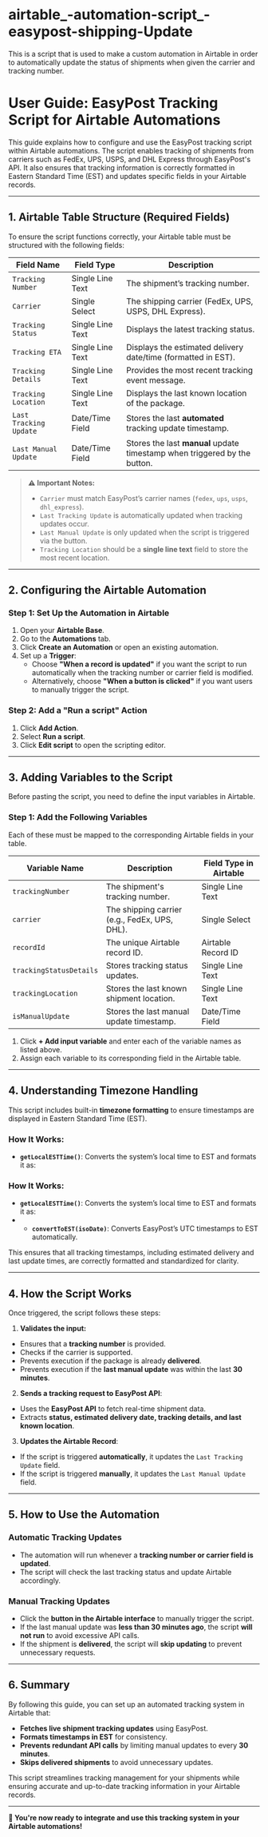 # airtable_-automation-script_-easypost-shipping-Update
This is a script that is used to make a custom automation in Airtable in order to automatically update the status of shipments when given the carrier and tracking number. 
# **User Guide: EasyPost Tracking Script for Airtable Automations**

This guide explains how to configure and use the EasyPost tracking script within Airtable automations. The script enables tracking of shipments from carriers such as FedEx, UPS, USPS, and DHL Express through EasyPost's API. It also ensures that tracking information is correctly formatted in Eastern Standard Time (EST) and updates specific fields in your Airtable records.

---

## **1. Airtable Table Structure (Required Fields)**

To ensure the script functions correctly, your Airtable table must be structured with the following fields:

| **Field Name**          | **Field Type**       | **Description**                                         |
|-------------------------|---------------------|---------------------------------------------------------|
| `Tracking Number`       | Single Line Text    | The shipment’s tracking number.                         |
| `Carrier`              | Single Select       | The shipping carrier (FedEx, UPS, USPS, DHL Express).   |
| `Tracking Status`       | Single Line Text    | Displays the latest tracking status.                    |
| `Tracking ETA`          | Single Line Text    | Displays the estimated delivery date/time (formatted in EST). |
| `Tracking Details`      | Single Line Text    | Provides the most recent tracking event message.        |
| `Tracking Location`     | Single Line Text    | Displays the last known location of the package.        |
| `Last Tracking Update`  | Date/Time Field     | Stores the last **automated** tracking update timestamp. |
| `Last Manual Update`    | Date/Time Field     | Stores the last **manual** update timestamp when triggered by the button. |

> **⚠️ Important Notes:**  
> - `Carrier` must match EasyPost’s carrier names (`fedex`, `ups`, `usps`, `dhl_express`).
> - `Last Tracking Update` is automatically updated when tracking updates occur.
> - `Last Manual Update` is only updated when the script is triggered via the button.
> - `Tracking Location` should be a **single line text** field to store the most recent location.

---

## **2. Configuring the Airtable Automation**

### **Step 1: Set Up the Automation in Airtable**
1. Open your **Airtable Base**.
2. Go to the **Automations** tab.
3. Click **Create an Automation** or open an existing automation.
4. Set up a **Trigger**:
   - Choose **"When a record is updated"** if you want the script to run automatically when the tracking number or carrier field is modified.
   - Alternatively, choose **"When a button is clicked"** if you want users to manually trigger the script.

### **Step 2: Add a "Run a script" Action**
1. Click **Add Action**.
2. Select **Run a script**.
3. Click **Edit script** to open the scripting editor.

---

## **3. Adding Variables to the Script**
Before pasting the script, you need to define the input variables in Airtable.

### **Step 1: Add the Following Variables**
Each of these must be mapped to the corresponding Airtable fields in your table.

| Variable Name           | Description                                      | Field Type in Airtable |
|-------------------------|--------------------------------------------------|------------------------|
| `trackingNumber`        | The shipment's tracking number.                 | Single Line Text       |
| `carrier`              | The shipping carrier (e.g., FedEx, UPS, DHL).   | Single Select          |
| `recordId`             | The unique Airtable record ID.                   | Airtable Record ID     |
| `trackingStatusDetails` | Stores tracking status updates.                  | Single Line Text       |
| `trackingLocation`      | Stores the last known shipment location.         | Single Line Text       |
| `isManualUpdate`       | Stores the last manual update timestamp.         | Date/Time Field        |

1. Click **+ Add input variable** and enter each of the variable names as listed above.
2. Assign each variable to its corresponding field in the Airtable table.

---

## **4. Understanding Timezone Handling**
This script includes built-in **timezone formatting** to ensure timestamps are displayed in Eastern Standard Time (EST).

### **How It Works:**
- **`getLocalESTTime()`**: Converts the system’s local time to EST and formats it as:
### **How It Works:**
- **`getLocalESTTime()`**: Converts the system’s local time to EST and formats it as:
- - **`convertToEST(isoDate)`**: Converts EasyPost’s UTC timestamps to EST automatically.

This ensures that all tracking timestamps, including estimated delivery and last update times, are correctly formatted and standardized for clarity.

---

## **4. How the Script Works**
Once triggered, the script follows these steps:

1. **Validates the input:**
 - Ensures that a **tracking number** is provided.
 - Checks if the carrier is supported.
 - Prevents execution if the package is already **delivered**.
 - Prevents execution if the **last manual update** was within the last **30 minutes**.

2. **Sends a tracking request to EasyPost API**:
 - Uses the **EasyPost API** to fetch real-time shipment data.
 - Extracts **status, estimated delivery date, tracking details, and last known location**.

3. **Updates the Airtable Record**:
 - If the script is triggered **automatically**, it updates the `Last Tracking Update` field.
 - If the script is triggered **manually**, it updates the `Last Manual Update` field.

---

## **5. How to Use the Automation**
### **Automatic Tracking Updates**
- The automation will run whenever a **tracking number or carrier field is updated**.
- The script will check the last tracking status and update Airtable accordingly.

### **Manual Tracking Updates**
- Click the **button in the Airtable interface** to manually trigger the script.
- If the last manual update was **less than 30 minutes ago**, the script **will not run** to avoid excessive API calls.
- If the shipment is **delivered**, the script will **skip updating** to prevent unnecessary requests.

---

## **6. Summary**
By following this guide, you can set up an automated tracking system in Airtable that:
- **Fetches live shipment tracking updates** using EasyPost.
- **Formats timestamps in EST** for consistency.
- **Prevents redundant API calls** by limiting manual updates to every **30 minutes**.
- **Skips delivered shipments** to avoid unnecessary updates.

This script streamlines tracking management for your shipments while ensuring accurate and up-to-date tracking information in your Airtable records.

---

**🚀 You're now ready to integrate and use this tracking system in your Airtable automations!**
